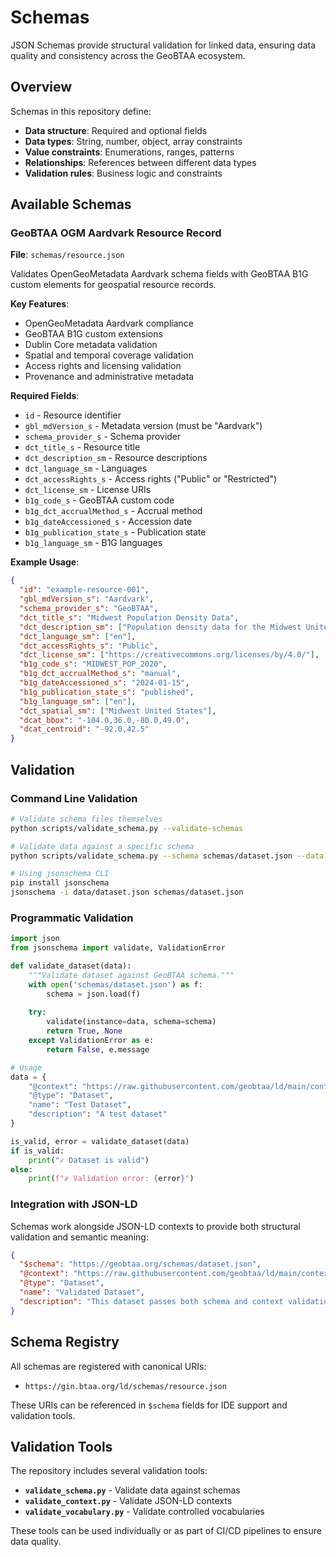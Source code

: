 # Schemas

JSON Schemas provide structural validation for linked data, ensuring data quality and consistency across the GeoBTAA ecosystem.

## Overview

Schemas in this repository define:

- **Data structure**: Required and optional fields
- **Data types**: String, number, object, array constraints
- **Value constraints**: Enumerations, ranges, patterns
- **Relationships**: References between different data types
- **Validation rules**: Business logic and constraints

## Available Schemas

### GeoBTAA OGM Aardvark Resource Record

**File**: `schemas/resource.json`

Validates OpenGeoMetadata Aardvark schema fields with GeoBTAA B1G custom elements for geospatial resource records.

**Key Features**:
- OpenGeoMetadata Aardvark compliance
- GeoBTAA B1G custom extensions
- Dublin Core metadata validation
- Spatial and temporal coverage validation
- Access rights and licensing validation
- Provenance and administrative metadata

**Required Fields**:
- `id` - Resource identifier
- `gbl_mdVersion_s` - Metadata version (must be "Aardvark")
- `schema_provider_s` - Schema provider
- `dct_title_s` - Resource title
- `dct_description_sm` - Resource descriptions
- `dct_language_sm` - Languages
- `dct_accessRights_s` - Access rights ("Public" or "Restricted")
- `dct_license_sm` - License URIs
- `b1g_code_s` - GeoBTAA custom code
- `b1g_dct_accrualMethod_s` - Accrual method
- `b1g_dateAccessioned_s` - Accession date
- `b1g_publication_state_s` - Publication state
- `b1g_language_sm` - B1G languages

**Example Usage**:

```json
{
  "id": "example-resource-001",
  "gbl_mdVersion_s": "Aardvark",
  "schema_provider_s": "GeoBTAA",
  "dct_title_s": "Midwest Population Density Data",
  "dct_description_sm": ["Population density data for the Midwest United States"],
  "dct_language_sm": ["en"],
  "dct_accessRights_s": "Public",
  "dct_license_sm": ["https://creativecommons.org/licenses/by/4.0/"],
  "b1g_code_s": "MIDWEST_POP_2020",
  "b1g_dct_accrualMethod_s": "manual",
  "b1g_dateAccessioned_s": "2024-01-15",
  "b1g_publication_state_s": "published",
  "b1g_language_sm": ["en"],
  "dct_spatial_sm": ["Midwest United States"],
  "dcat_bbox": "-104.0,36.0,-80.0,49.0",
  "dcat_centroid": "-92.0,42.5"
}
```

## Validation

### Command Line Validation

```bash
# Validate schema files themselves
python scripts/validate_schema.py --validate-schemas

# Validate data against a specific schema
python scripts/validate_schema.py --schema schemas/dataset.json --data data/example.json

# Using jsonschema CLI
pip install jsonschema
jsonschema -i data/dataset.json schemas/dataset.json
```

### Programmatic Validation

```python
import json
from jsonschema import validate, ValidationError

def validate_dataset(data):
    """Validate dataset against GeoBTAA schema."""
    with open('schemas/dataset.json') as f:
        schema = json.load(f)
    
    try:
        validate(instance=data, schema=schema)
        return True, None
    except ValidationError as e:
        return False, e.message

# Usage
data = {
    "@context": "https://raw.githubusercontent.com/geobtaa/ld/main/contexts/core.jsonld",
    "@type": "Dataset",
    "name": "Test Dataset",
    "description": "A test dataset"
}

is_valid, error = validate_dataset(data)
if is_valid:
    print("✓ Dataset is valid")
else:
    print(f"✗ Validation error: {error}")
```

### Integration with JSON-LD

Schemas work alongside JSON-LD contexts to provide both structural validation and semantic meaning:

```json
{
  "$schema": "https://geobtaa.org/schemas/dataset.json",
  "@context": "https://raw.githubusercontent.com/geobtaa/ld/main/contexts/geospatial.jsonld",
  "@type": "Dataset",
  "name": "Validated Dataset",
  "description": "This dataset passes both schema and context validation"
}
```

## Schema Registry

All schemas are registered with canonical URIs:

- `https://gin.btaa.org/ld/schemas/resource.json`

These URIs can be referenced in `$schema` fields for IDE support and validation tools.

## Validation Tools

The repository includes several validation tools:

- **`validate_schema.py`** - Validate data against schemas
- **`validate_context.py`** - Validate JSON-LD contexts
- **`validate_vocabulary.py`** - Validate controlled vocabularies

These tools can be used individually or as part of CI/CD pipelines to ensure data quality. 